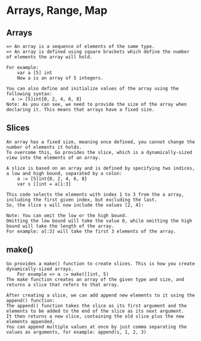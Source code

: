 # Arrays, Range, Map

  ## Arrays
    => An array is a sequence of elements of the same type.
    => An array is defined using square brackets which define the number of elements the array will hold.

    For example:
        var a [5] int
        Now a is an array of 5 integers.

    You can also define and initialize values of the array using the following syntax:
      a := [5]int{0, 2, 4, 6, 8}
    Note: As you can see, we need to provide the size of the array when declaring it. This means that arrays have a fixed size.
    
  ## Slices
    An array has a fixed size, meaning once defined, you cannot change the number of elements it holds.
    To overcome this, Go provides the slice, which is a dynamically-sized view into the elements of an array.

    A slice is based on an array and is defined by specifying two indices, a low and high bound, separated by a colon:
        a := [5]int{0, 2, 4, 6, 8}
        var s []int = a[1:3]
    
    This code selects the elements with index 1 to 3 from the a array, including the first given index, but excluding the last.
    So, the slice s will now include the values [2, 4]:
    
    Note: You can omit the low or the high bound.
    Omitting the low bound will take the value 0, while omitting the high bound will take the length of the array.
    For example: a[:3] will take the first 3 elements of the array.
    
  ## make()
    Go provides a make() function to create slices. This is how you create dynamically-sized arrays.
        For example => a := make([]int, 5)
    The make function creates an array of the given type and size, and returns a slice that refers to that array.

    After creating a slice, we can add append new elements to it using the append() function:
    The append() function takes the slice as its first argument and the elements to be added to the end of the slice as its next argument.
    It then returns a new slice, containing the old slice plus the new elements appended.
    You can append multiple values at once by just comma separating the values as arguments, for example: append(s, 1, 2, 3)
